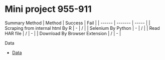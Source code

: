 # Mini project 955-911

Summary Method
| Method | Success |  Fail |
| ------ | ------- | ----- |
| Scraping from internal html By R | - | / |
| Selenium By Python | - | / |
| Read HAR file | / | - |
| Download By Browser Extension | / | - |


Data
- [Data](https://github.com/fluke34261/mini-project-955-911/tree/main/Data%20Collection)
